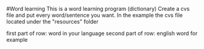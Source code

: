 #Word learning
This is a word learning program (dictionary) Create a cvs file and put every word/sentence you want.
In the example the cvs file located under the "resources" folder

first part of row: word in your language
second part of row: english word for example
